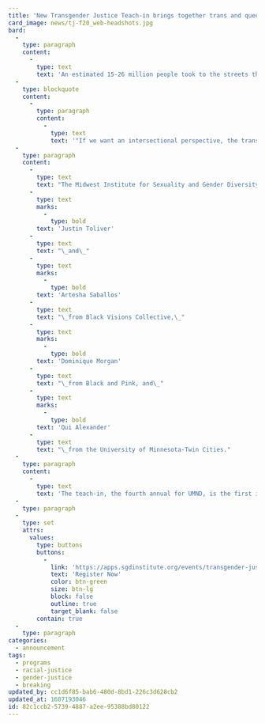```yaml
---
title: 'New Transgender Justice Teach-in brings together trans and queer abolitionists and organizers'
card_image: news/tj-f20_web-headshots.jpg
bard:
  -
    type: paragraph
    content:
      -
        type: text
        text: 'An estimated 15-26 million people took to the streets this summer in what became the largest wave of protest in U.S. history. Amid the twin pandemics of COVID-19 and racism, and sparked by the police killings of Tony McDade, Ahmaud Arbery, Breonna Taylor, George Floyd, and Rayshard Brooks, millions are looking closely—many for the first time—at the plague of state-sanctioned violence that has terrorized and defined our communities for centuries. At a time of great potential for transformational change, neglecting to center trans, nonbinary, and intersex knowledge, experiences, and liberation is a choice that limits that change.'
  -
    type: blockquote
    content:
      -
        type: paragraph
        content:
          -
            type: text
            text: '"If we want an intersectional perspective, the trans community is showing us the way. The trans community has taught us to challenge that which is perceived to be normal. If we can challenge the gender binary, we can challenge prisons." - Dr. Angela Davis'
  -
    type: paragraph
    content:
      -
        type: text
        text: "The Midwest Institute for Sexuality and Gender Diversity and the University of Minnesota Duluth's Sexuality & Gender Equity Initiative are collaborating on an upcoming virtual Transgender Justice Teach-in, \"The Rise of a Trans Abolitionist Vision.\" The program brings together in conversation\_"
      -
        type: text
        marks:
          -
            type: bold
        text: 'Justin Toliver'
      -
        type: text
        text: "\_and\_"
      -
        type: text
        marks:
          -
            type: bold
        text: 'Artesha Saballos'
      -
        type: text
        text: "\_from Black Visions Collective,\_"
      -
        type: text
        marks:
          -
            type: bold
        text: 'Dominique Morgan'
      -
        type: text
        text: "\_from Black and Pink, and\_"
      -
        type: text
        marks:
          -
            type: bold
        text: 'Qui Alexander'
      -
        type: text
        text: "\_from the University of Minnesota-Twin Cities."
  -
    type: paragraph
    content:
      -
        type: text
        text: 'The teach-in, the fourth annual for UMND, is the first in a series of anticipated virtual programs the Institute will be offering during the pandemic and beyond. Registration costs are tiered, starting at $5 for queer, trans, Black, Indigenous, and people of color, $15 for queer and trans attendees, and $25 for aspiring accomplices.'
  -
    type: paragraph
  -
    type: set
    attrs:
      values:
        type: buttons
        buttons:
          -
            link: 'https://apps.sgdinstitute.org/events/transgender-justice-teach-in'
            text: 'Register Now'
            color: btn-green
            size: btn-lg
            block: false
            outline: true
            target_blank: false
        contain: true
  -
    type: paragraph
categories:
  - announcement
tags:
  - programs
  - racial-justice
  - gender-justice
  - breaking
updated_by: cc1d6f85-bab6-480d-8bd1-226c3d628cb2
updated_at: 1607193046
id: 82c1ccb2-5739-4887-a2ee-95388bd80122
---
```

